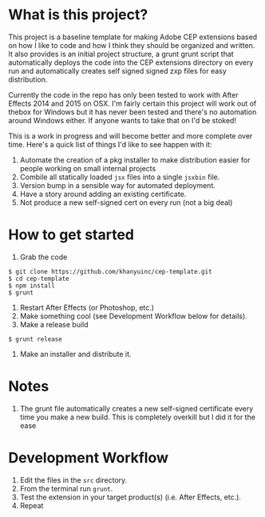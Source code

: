 # What is this project?
This project is a baseline template for making Adobe CEP extensions 
based on how I like to code and how I think they should be 
organized and written.   It also provides is an initial project structure, 
a grunt grunt script that automatically deploys the code into the 
CEP extensions directory on every run and automatically creates
self signed signed zxp files for easy distribution.

Currently the code in the repo has only been tested to work 
with After Effects 2014 and 2015 on OSX.  I'm fairly certain 
this project will work out of thebox for Windows but it has 
never been tested and there's no automation around Windows
either.  If anyone wants to take that on I'd be stoked!

This is a work in progress and will become better and more 
complete over time.  Here's a quick list of things I'd like
to see happen with it:

1. Automate the creation of a pkg installer to make distribution easier 
for people working on small internal projects
1. Combile all statically loaded <code>jsx</code> files into 
a single <code>jsxbin</code> file.
1. Version bump in a sensible way for automated deployment.
1. Have a story around adding an existing certificate. 
1. Not produce a new self-signed cert on every run (not a big deal)


# How to get started
1. Grab the code
```
$ git clone https://github.com/khanyuinc/cep-template.git
$ cd cep-template
$ npm install
$ grunt
```
1. Restart After Effects (or Photoshop, etc.)
1. Make something cool (see Development Workflow below for details).
1. Make a release build
```
$ grunt release
```
1.  Make an installer and distribute it.


# Notes
1. The grunt file automatically creates a new self-signed certificate
every time you make a new build.  This is completely overkill but I
did it for the ease 

# Development Workflow
1. Edit the files in the <code>src</code> directory.
1. From the terminal run <code>grunt</code>.
1. Test the extension in your target product(s) (i.e. After Effects, etc.).
1. Repeat